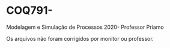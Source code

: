 # COQ791-
Modelagem e Simulação de Processos 2020- Professor Príamo

Os arquívos não foram corrigidos por monitor ou professor.

